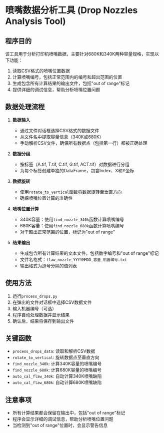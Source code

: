 # 喷嘴数据分析工具 (Drop Nozzles Analysis Tool)

## 程序目的

该工具用于分析打印机喷嘴数据，主要针对680K和340K两种容量规格，实现以下功能：

1. 读取CSV格式的喷嘴位置数据
2. 计算喷嘴编号，包括正常范围内的编号和超出范围的位置
3. 生成包含所有计算结果的输出文件，包括"out of range"标记
4. 提供详细的调试信息，帮助分析喷嘴位置问题

## 数据处理流程

1. **数据输入**
   - 通过文件对话框选择CSV格式的数据文件
   - 从文件名中提取容量信息（340K或680K）
   - 手动解析CSV文件，确保所有数据点（包括第一行）都被正确处理

2. **数据分组**
   - 按标签（A.tif, T.tif, C.tif, G.tif, ACT.tif）对数据进行分组
   - 为每个标签创建单独的DataFrame，包含Index、X和Y坐标

3. **数据旋转**
   - 使用`rotate_to_vertical`函数将数据旋转至垂直方向
   - 确保喷嘴位置计算的准确性

4. **喷嘴位置计算**
   - 340K容量：使用`find_nozzle_340k`函数计算喷嘴编号
   - 680K容量：使用`find_nozzle_680k`函数计算喷嘴编号
   - 对于超出正常范围的位置，标记为"out of range"

5. **结果输出**
   - 生成包含所有计算结果的文本文件，包括数字编号和"out of range"标记
   - 文件名格式：`flaw_nozzle_YYYYMMDD_容量_机器编号.txt`
   - 输出格式为逗号分隔的值列表

## 使用方法

1. 运行`process_drops.py`
2. 在弹出的文件对话框中选择CSV数据文件
3. 输入机器编号（可选）
4. 程序自动处理数据并显示结果
5. 确认后，结果将保存到输出文件

## 关键函数

- `process_drops_data`: 读取和解析CSV数据
- `rotate_to_vertical`: 旋转数据点至垂直方向
- `find_nozzle_340k`: 计算340K容量的喷嘴编号
- `find_nozzle_680k`: 计算680K容量的喷嘴编号
- `auto_cal_flaw_340k`: 自动计算340K喷嘴缺陷
- `auto_cal_flaw_680k`: 自动计算680K喷嘴缺陷

## 注意事项

- 所有计算结果都会保留在输出中，包括"out of range"标记
- 程序会显示详细的调试信息，帮助分析喷嘴位置问题
- 当检测到"out of range"位置时，会显示警告信息
